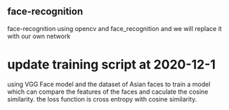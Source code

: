 ## face-recognition
face-recognition using opencv and face_recognition and we will replace it with our own network
# update training script at 2020-12-1
using VGG Face model and the dataset of Asian faces to train a model which can compare the features of the faces and caculate the cosine similarity. 
the loss function is cross entropy with cosine similarity.
